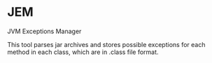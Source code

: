 # JEM
JVM Exceptions Manager

This tool parses jar archives and stores possible exceptions for each method in each class, which are in .class file format.
